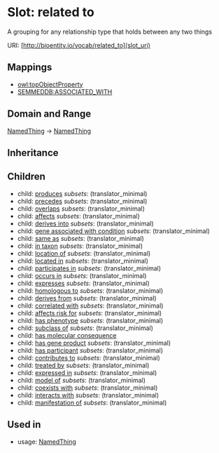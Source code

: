 # Slot: related to


A grouping for any relationship type that holds between any two things

URI: [http://bioentity.io/vocab/related_to](slot_uri)
## Mappings

 * [owl:topObjectProperty](http://purl.obolibrary.org/obo/owl_topObjectProperty)
 * [SEMMEDDB:ASSOCIATED_WITH](http://purl.obolibrary.org/obo/SEMMEDDB_ASSOCIATED_WITH)
## Domain and Range

[NamedThing](NamedThing.md) -> [NamedThing](NamedThing.md)
## Inheritance

## Children

 *  child: [produces](produces.md) *subsets*: (translator_minimal)
 *  child: [precedes](precedes.md) *subsets*: (translator_minimal)
 *  child: [overlaps](overlaps.md) *subsets*: (translator_minimal)
 *  child: [affects](affects.md) *subsets*: (translator_minimal)
 *  child: [derives into](derives_into.md) *subsets*: (translator_minimal)
 *  child: [gene associated with condition](gene_associated_with_condition.md) *subsets*: (translator_minimal)
 *  child: [same as](same_as.md) *subsets*: (translator_minimal)
 *  child: [in taxon](in_taxon.md) *subsets*: (translator_minimal)
 *  child: [location of](location_of.md) *subsets*: (translator_minimal)
 *  child: [located in](located_in.md) *subsets*: (translator_minimal)
 *  child: [participates in](participates_in.md) *subsets*: (translator_minimal)
 *  child: [occurs in](occurs_in.md) *subsets*: (translator_minimal)
 *  child: [expresses](expresses.md) *subsets*: (translator_minimal)
 *  child: [homologous to](homologous_to.md) *subsets*: (translator_minimal)
 *  child: [derives from](derives_from.md) *subsets*: (translator_minimal)
 *  child: [correlated with](correlated_with.md) *subsets*: (translator_minimal)
 *  child: [affects risk for](affects_risk_for.md) *subsets*: (translator_minimal)
 *  child: [has phenotype](has_phenotype.md) *subsets*: (translator_minimal)
 *  child: [subclass of](subclass_of.md) *subsets*: (translator_minimal)
 *  child: [has molecular consequence](has_molecular_consequence.md)
 *  child: [has gene product](has_gene_product.md) *subsets*: (translator_minimal)
 *  child: [has participant](has_participant.md) *subsets*: (translator_minimal)
 *  child: [contributes to](contributes_to.md) *subsets*: (translator_minimal)
 *  child: [treated by](treated_by.md) *subsets*: (translator_minimal)
 *  child: [expressed in](expressed_in.md) *subsets*: (translator_minimal)
 *  child: [model of](model_of.md) *subsets*: (translator_minimal)
 *  child: [coexists with](coexists_with.md) *subsets*: (translator_minimal)
 *  child: [interacts with](interacts_with.md) *subsets*: (translator_minimal)
 *  child: [manifestation of](manifestation_of.md) *subsets*: (translator_minimal)
## Used in

 *  usage: [NamedThing](NamedThing.md)
